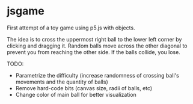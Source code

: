 # jsgame
First attempt of a toy game using p5.js with objects.

The idea is to cross the uppermost right ball to the lower left corner by clicking and dragging it. Random balls move across the other diagonal to prevent you from reaching the other side. If the balls collide, you lose.

TODO:
- Parametrize the difficulty (increase randomness of crossing ball's movements and the quantity of balls)
- Remove hard-code bits (canvas size, radii of balls, etc)
- Change color of main ball for better visualization
